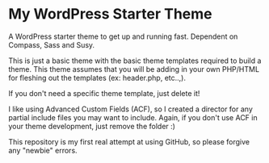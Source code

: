 # My WordPress Starter Theme
A WordPress starter theme to get up and running fast. Dependent on Compass, Sass and Susy.

This is just a basic theme with the basic theme templates required to build a theme. This theme assumes that you will be adding in your own PHP/HTML for fleshing out the templates (ex: header.php, etc..,).

If you don't need a specific theme template, just delete it!

I like using Advanced Custom Fields (ACF), so I created a director for any partial include files you may want to include. Again, if you don't use ACF in your theme development, just remove the folder :)

This repository is my first real attempt at using GitHub, so please forgive any "newbie" errors.
